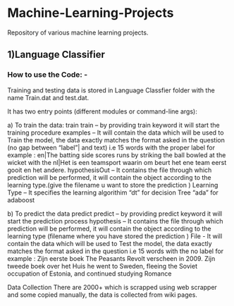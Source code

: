 # Machine-Learning-Projects
 Repository of various machine learning projects.
 
 ## 1)Language Classifier

### How to use the Code: -
Training and testing data is stored in Language Classfier folder with the name Train.dat and test.dat.

It has two entry points (different modules or command-line args):

a) To train the data:
train <examples> <hypothesisOut> <learning-type>
train – by providing train keyword it will start the training procedure
examples – It will contain the data which will be used to Train the model, the data exactly matches the format asked in the question (no gap between “label”| and text) i.e 15 words with the proper label for example : en|The batting side scores runs by striking the ball bowled at the wicket with the nl|Het is een teamsport waarin om beurt het ene team eerst gooit en het andere.
hypothesisOut – It contains the file through which prediction will be performed, it will contain the object
according to the learning type.(give the filename u want to store the prediction )
Learning Type – It specifies the learning algorithim “dt” for decision Tree “ada” for adaboost
 
b) To predict the data
predict <hypothesis> <file>
predict – by providing predict keyword it will start the prediction process
hypothesis – It contains the file through which prediction will be performed, it will contain the object
according to the learning type (filename where you have stored the prediction )
File - It will contain the data which will be used to Test the model, the data exactly matches the format asked in the question i.e 15 words with the no label for example : Zijn eerste boek The Peasants Revolt verscheen in 2009. Zijn tweede boek over het Huis he went to Sweden, fleeing the Soviet occupation of Estonia, and continued studying Romance
 
Data Collection
There are 2000+ which is scrapped using web scrapper and some copied manually, the data is collected from wiki pages.

